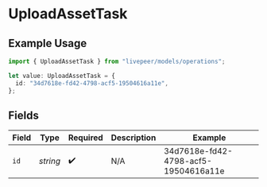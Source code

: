 # UploadAssetTask

## Example Usage

```typescript
import { UploadAssetTask } from "livepeer/models/operations";

let value: UploadAssetTask = {
  id: "34d7618e-fd42-4798-acf5-19504616a11e",
};
```

## Fields

| Field                                | Type                                 | Required                             | Description                          | Example                              |
| ------------------------------------ | ------------------------------------ | ------------------------------------ | ------------------------------------ | ------------------------------------ |
| `id`                                 | *string*                             | :heavy_check_mark:                   | N/A                                  | 34d7618e-fd42-4798-acf5-19504616a11e |